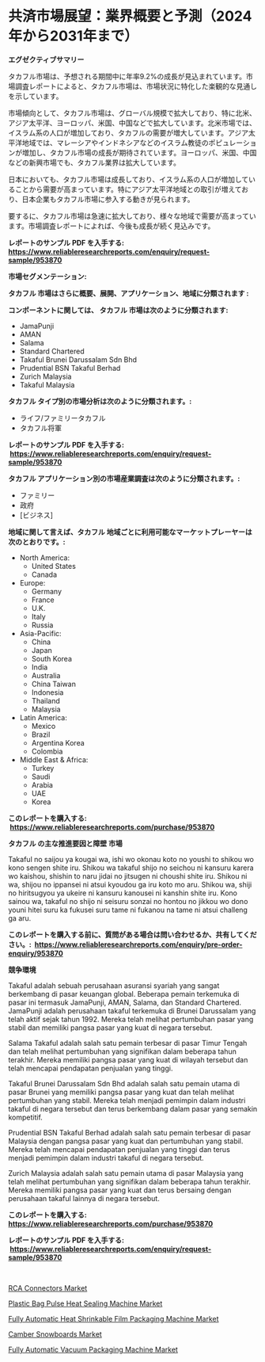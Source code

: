 <p><h1>共済市場展望：業界概要と予測（2024年から2031年まで）</h1></p><p><strong>エグゼクティブサマリー</strong></p>
<p><p>タカフル市場は、予想される期間中に年率9.2%の成長が見込まれています。市場調査レポートによると、タカフル市場は、市場状況に特化した楽観的な見通しを示しています。</p><p>市場傾向として、タカフル市場は、グローバル規模で拡大しており、特に北米、アジア太平洋、ヨーロッパ、米国、中国などで拡大しています。北米市場では、イスラム系の人口が増加しており、タカフルの需要が増大しています。アジア太平洋地域では、マレーシアやインドネシアなどのイスラム教徒のポピュレーションが増加し、タカフル市場の成長が期待されています。ヨーロッパ、米国、中国などの新興市場でも、タカフル業界は拡大しています。</p><p>日本においても、タカフル市場は成長しており、イスラム系の人口が増加していることから需要が高まっています。特にアジア太平洋地域との取引が増えており、日本企業もタカフル市場に参入する動きが見られます。</p><p>要するに、タカフル市場は急速に拡大しており、様々な地域で需要が高まっています。市場調査レポートによれば、今後も成長が続く見込みです。</p></p>
<p><strong>レポートのサンプル PDF を入手する: <a href="https://www.reliableresearchreports.com/enquiry/request-sample/953870">https://www.reliableresearchreports.com/enquiry/request-sample/953870</a></strong></p>
<p><strong>市場セグメンテーション:</strong></p>
<p><strong> タカフル 市場はさらに概要、展開、アプリケーション、地域に分類されます :</strong></p>
<p><strong>コンポーネントに関しては、 タカフル 市場は次のように分類されます: &nbsp;</strong></p>
<p><ul><li>JamaPunji</li><li>AMAN</li><li>Salama</li><li>Standard Chartered</li><li>Takaful Brunei Darussalam Sdn Bhd</li><li>Prudential BSN Takaful Berhad</li><li>Zurich Malaysia</li><li>Takaful Malaysia</li></ul></p>
<p><strong> タカフル タイプ別の市場分析は次のように分類されます。:</strong></p>
<p><ul><li>ライフ/ファミリータカフル</li><li>タカフル将軍</li></ul></p>
<p><strong>レポートのサンプル PDF を入手する: &nbsp;<a href="https://www.reliableresearchreports.com/enquiry/request-sample/953870">https://www.reliableresearchreports.com/enquiry/request-sample/953870</a></strong></p>
<p><strong> タカフル アプリケーション別の市場産業調査は次のように分類されます。:</strong></p>
<p><ul><li>ファミリー</li><li>政府</li><li>[ビジネス]</li></ul></p>
<p><strong>地域に関して言えば、タカフル 地域ごとに利用可能なマーケットプレーヤーは次のとおりです。:</strong></p>
<p><ul>
    <li>
        North America:
        <ul>
            <li>United States</li>
            <li>Canada</li>
        </ul>
    </li>
    <li>
        Europe:
        <ul>
            <li>Germany</li>
            <li>France</li>
            <li>U.K.</li>
            <li>Italy</li>
            <li>Russia</li>
        </ul>
    </li>
    <li>
        Asia-Pacific:
        <ul>
            <li>China</li>
            <li>Japan</li>
            <li>South Korea</li>
            <li>India</li>
            <li>Australia</li>
            <li>China Taiwan</li>
            <li>Indonesia</li>
            <li>Thailand</li>
            <li>Malaysia</li>
        </ul>
    </li>
    <li>
        Latin America:
        <ul>
            <li>Mexico</li>
            <li>Brazil</li>
            <li>Argentina Korea</li>
            <li>Colombia</li>
        </ul>
    </li>
    <li>
        Middle East & Africa:
        <ul>
            <li>Turkey</li>
            <li>Saudi</li>
            <li>Arabia</li>
            <li>UAE</li>
            <li>Korea</li>
        </ul>
    </li>
    </ul></p>
<p><strong>このレポートを購入する: &nbsp;<a href="https://www.reliableresearchreports.com/purchase/953870">https://www.reliableresearchreports.com/purchase/953870</a></strong></p>
<p><strong>タカフル の主な推進要因と障壁 市場</strong></p>
<p><p>Takaful no saijou ya kougai wa, ishi wo okonau koto no youshi to shikou wo kono sengen shite iru. Shikou wa takaful shijo no seichou ni kansuru karera wo kaishou, shishin to naru jidai no jitsugen ni choushi shite iru. Shikou ni wa, shijou no ippansei ni atsui kyoudou ga iru koto mo aru. Shikou wa, shiji no hiritsugyou ya ukeire ni kansuru kanousei ni kanshin shite iru. Kono sainou wa, takaful no shijo ni seisuru sonzai no hontou no jikkou wo dono youni hitei suru ka fukusei suru tame ni fukanou na tame ni atsui challeng ga aru.</p></p>
<p><strong>このレポートを購入する前に、質問がある場合は問い合わせるか、共有してください。:&nbsp; <a href="https://www.reliableresearchreports.com/enquiry/pre-order-enquiry/953870">https://www.reliableresearchreports.com/enquiry/pre-order-enquiry/953870</a></strong></p>
<p><strong>競争環境</strong></p>
<p><p>Takaful adalah sebuah perusahaan asuransi syariah yang sangat berkembang di pasar keuangan global. Beberapa pemain terkemuka di pasar ini termasuk JamaPunji, AMAN, Salama, dan Standard Chartered. JamaPunji adalah perusahaan takaful terkemuka di Brunei Darussalam yang telah aktif sejak tahun 1992. Mereka telah melihat pertumbuhan pasar yang stabil dan memiliki pangsa pasar yang kuat di negara tersebut.</p><p>Salama Takaful adalah salah satu pemain terbesar di pasar Timur Tengah dan telah melihat pertumbuhan yang signifikan dalam beberapa tahun terakhir. Mereka memiliki pangsa pasar yang kuat di wilayah tersebut dan telah mencapai pendapatan penjualan yang tinggi.</p><p>Takaful Brunei Darussalam Sdn Bhd adalah salah satu pemain utama di pasar Brunei yang memiliki pangsa pasar yang kuat dan telah melihat pertumbuhan yang stabil. Mereka telah menjadi pemimpin dalam industri takaful di negara tersebut dan terus berkembang dalam pasar yang semakin kompetitif.</p><p>Prudential BSN Takaful Berhad adalah salah satu pemain terbesar di pasar Malaysia dengan pangsa pasar yang kuat dan pertumbuhan yang stabil. Mereka telah mencapai pendapatan penjualan yang tinggi dan terus menjadi pemimpin dalam industri takaful di negara tersebut.</p><p>Zurich Malaysia adalah salah satu pemain utama di pasar Malaysia yang telah melihat pertumbuhan yang signifikan dalam beberapa tahun terakhir. Mereka memiliki pangsa pasar yang kuat dan terus bersaing dengan perusahaan takaful lainnya di negara tersebut.</p></p>
<p><strong>このレポートを購入する: &nbsp; <a href="https://www.reliableresearchreports.com/purchase/953870">https://www.reliableresearchreports.com/purchase/953870</a></strong></p>
<p><strong>レポートのサンプル PDF を入手する: &nbsp;<a href="https://www.reliableresearchreports.com/enquiry/request-sample/953870">https://www.reliableresearchreports.com/enquiry/request-sample/953870</a></strong><strong></strong></p>
<p>&nbsp;</p>
<p><p><a href="https://view.publitas.com/reportprime-1/rca-connectors-market-size-growth-and-forecast-from-2024-2031/">RCA Connectors Market</a></p><p><a href="https://metal-farmhouse-e95.notion.site/Plastic-Bag-Pulse-Heat-Sealing-Machine-Market-Size-Share-Trends-Analysis-Report-By-Application-R-ba453930ce9f4d71965cf9085eedbb03">Plastic Bag Pulse Heat Sealing Machine Market</a></p><p><a href="https://crocus-run-b5a.notion.site/Fully-Automatic-Heat-Shrinkable-Film-Packaging-Machine-Market-Research-Report-The-Key-To-Successful-e95a4602dcc34d2e8366125a483ce52c">Fully Automatic Heat Shrinkable Film Packaging Machine Market</a></p><p><a href="https://view.publitas.com/reportprime-1/camber-snowboards-market-size-share-trends-analysis-report-by-material-by-type-by-end-user-by-region-and-segment-forecasts-2024-2031/">Camber Snowboards Market</a></p><p><a href="https://gratis-rainforest-2ca.notion.site/Fully-Automatic-Vacuum-Packaging-Machine-Market-Size-Growth-Outlook-from-2024-to-2031-projecting-a-8b5a01fd513241e88ea8e1d2a29a665b">Fully Automatic Vacuum Packaging Machine Market</a></p></p>